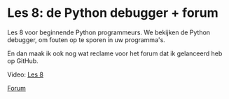 # Les 8: de Python debugger + forum

Les 8 voor beginnende Python programmeurs. We bekijken de Python debugger, om fouten op te sporen in uw programma's. 

En dan maak ik ook nog wat reclame voor het forum dat ik gelanceerd heb op GitHub. 

Video: [Les 8](https://www.youtube.com/watch?v=z6EVtRDE_zw "Les 8")

[Forum](https://github.com/DenIngenieur/beginnerpython/discussions "Forum")


